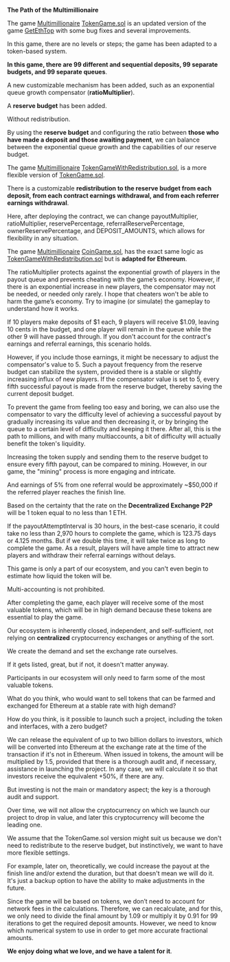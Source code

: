 **The Path of the Multimillionaire**

The game [Multimillionaire](https://github.com/NovationScripts/Multimillionaire/tree/main) [TokenGame.sol](https://github.com/NovationScripts/Multimillionaire/blob/main/TokenGame.sol) is an updated version of the game [GetEthTop](https://github.com/NovationScripts/GetEthTop/) with some bug fixes and several improvements.

In this game, there are no levels or steps; the game has been adapted to a token-based system.

**In this game, there are 99 different and sequential deposits, 99 separate budgets, and 99 separate queues**.

A new customizable mechanism has been added, such as an exponential queue growth compensator (**ratioMultiplier**).

A **reserve budget** has been added.

Without redistribution.

By using the **reserve budget** and configuring the ratio between **those who have made a deposit and those awaiting payment**, we can balance between the exponential queue growth and the capabilities of our reserve budget.










The game [Multimillionaire](https://github.com/NovationScripts/Multimillionaire/tree/main) [TokenGameWithRedistribution.sol](https://github.com/NovationScripts/Multimillionaire/blob/main/TokenGameWithRedistribution.sol), is a more flexible version of [TokenGame.sol](https://github.com/NovationScripts/Multimillionaire/blob/main/TokenGame.sol).

There is a customizable **redistribution to the reserve budget from each deposit, from each contract earnings withdrawal, and from each referrer earnings withdrawal**.

Here, after deploying the contract, we can change payoutMultiplier, ratioMultiplier, reservePercentage, referralReservePercentage, ownerReservePercentage, and DEPOSIT_AMOUNTS, which allows for flexibility in any situation.









The game [Multimillionaire](https://github.com/NovationScripts/Multimillionaire) [CoinGame.sol](https://github.com/NovationScripts/Multimillionaire/blob/main/CoinGame.sol), has the exact same logic as [TokenGameWithRedistribution.sol](https://github.com/NovationScripts/Multimillionaire/blob/main/TokenGameWithRedistribution.sol) but is **adapted for Ethereum**.



The ratioMultiplier protects against the exponential growth of players in the payout queue and prevents cheating with the game’s economy. However, if there is an exponential increase in new players, the compensator may not be needed, or needed only rarely. I hope that cheaters won't be able to harm the game’s economy. Try to imagine (or simulate) the gameplay to understand how it works.

If 10 players make deposits of $1 each, 9 players will receive $1.09, leaving 10 cents in the budget, and one player will remain in the queue while the other 9 will have passed through. If you don't account for the contract's earnings and referral earnings, this scenario holds. 

However, if you include those earnings, it might be necessary to adjust the compensator's value to 5. Such a payout frequency from the reserve budget can stabilize the system, provided there is a stable or slightly increasing influx of new players. If the compensator value is set to 5, every fifth successful payout is made from the reserve budget, thereby saving the current deposit budget.

To prevent the game from feeling too easy and boring, we can also use the compensator to vary the difficulty level of achieving a successful payout by gradually increasing its value and then decreasing it, or by bringing the queue to a certain level of difficulty and keeping it there. After all, this is the path to millions, and with many multiaccounts, a bit of difficulty will actually benefit the token's liquidity.

Increasing the token supply and sending them to the reserve budget to ensure every fifth payout, can be compared to mining. However, in our game, the "mining" process is more engaging and intricate.

And earnings of 5% from one referral would be approximately ~$50,000 if the referred player reaches the finish line.

Based on the certainty that the rate on the **Decentralized Exchange P2P** will be 1 token equal to no less than 1 ETH.

If the payoutAttemptInterval is 30 hours, in the best-case scenario, it could take no less than 2,970 hours to complete the game, which is 123.75 days or 4.125 months. But if we double this time, it will take twice as long to complete the game. As a result, players will have ample time to attract new players and withdraw their referral earnings without delays.

This game is only a part of our ecosystem, and you can't even begin to estimate how liquid the token will be.

Multi-accounting is not prohibited.

After completing the game, each player will receive some of the most valuable tokens, which will be in high demand because these tokens are essential to play the game.

Our ecosystem is inherently closed, independent, and self-sufficient, not relying on **centralized** cryptocurrency exchanges or anything of the sort.

We create the demand and set the exchange rate ourselves.

If it gets listed, great, but if not, it doesn't matter anyway.

Participants in our ecosystem will only need to farm some of the most valuable tokens.

What do you think, who would want to sell tokens that can be farmed and exchanged for Ethereum at a stable rate with high demand?

How do you think, is it possible to launch such a project, including the token and interfaces, with a zero budget?

We can release the equivalent of up to two billion dollars to investors, which will be converted into Ethereum at the exchange rate at the time of the transaction if it's not in Ethereum. When issued in tokens, the amount will be multiplied by 1.5, provided that there is a thorough audit and, if necessary, assistance in launching the project. In any case, we will calculate it so that investors receive the equivalent +50%, if there are any.

But investing is not the main or mandatory aspect; the key is a thorough audit and support.

Over time, we will not allow the cryptocurrency on which we launch our project to drop in value, and later this cryptocurrency will become the leading one.

We assume that the TokenGame.sol version might suit us because we don't need to redistribute to the reserve budget, but instinctively, we want to have more flexible settings.

For example, later on, theoretically, we could increase the payout at the finish line and/or extend the duration, but that doesn't mean we will do it. It's just a backup option to have the ability to make adjustments in the future.

Since the game will be based on tokens, we don’t need to account for network fees in the calculations. Therefore, we can recalculate, and for this, we only need to divide the final amount by 1.09 or multiply it by 0.91 for 99 iterations to get the required deposit amounts. However, we need to know which numerical system to use in order to get more accurate fractional amounts.

**We enjoy doing what we love, and we have a talent for it**.
